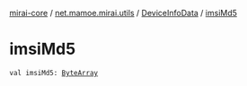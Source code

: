 [mirai-core](../../index.md) / [net.mamoe.mirai.utils](../index.md) / [DeviceInfoData](index.md) / [imsiMd5](./imsi-md5.md)

# imsiMd5

`val imsiMd5: `[`ByteArray`](https://kotlinlang.org/api/latest/jvm/stdlib/kotlin/-byte-array/index.html)